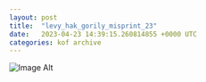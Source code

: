 ```yaml
---
layout:	post
title:	"levy_hak_gorily_misprint_23"
date:	2023-04-23 14:39:15.260814855 +0000 UTC
categories:	kof archive
---
```


![Image Alt](https://k0f.github.io/assets/levy_hak_gorily_misprint_23.png)